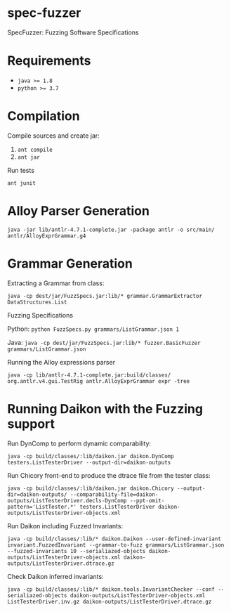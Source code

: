 # spec-fuzzer
SpecFuzzer: Fuzzing Software Specifications

# Requirements

* `java >= 1.8`
* `python >= 3.7`

# Compilation

Compile sources and create jar:

1. `ant compile`
2. `ant jar`

Run tests

`ant junit`

# Alloy Parser Generation

`java -jar lib/antlr-4.7.1-complete.jar -package antlr -o src/main/ antlr/AlloyExprGrammar.g4`

# Grammar Generation

Extracting a Grammar from class:

`java -cp dest/jar/FuzzSpecs.jar:lib/* grammar.GrammarExtractor DataStructures.List`

Fuzzing Specifications

Python: `python FuzzSpecs.py grammars/ListGrammar.json 1`

Java: `java -cp dest/jar/FuzzSpecs.jar:lib/* fuzzer.BasicFuzzer grammars/ListGrammar.json`

Running the Alloy expressions parser

`java -cp lib/antlr-4.7.1-complete.jar:build/classes/ org.antlr.v4.gui.TestRig antlr.AlloyExprGrammar expr -tree`

# Running Daikon with the Fuzzing support

Run DynComp to perform dynamic comparability:

`java -cp build/classes/:lib/daikon.jar daikon.DynComp testers.ListTesterDriver --output-dir=daikon-outputs`

Run Chicory front-end to produce the dtrace file from the tester class:

`java -cp build/classes/:lib/daikon.jar daikon.Chicory --output-dir=daikon-outputs/ --comparability-file=daikon-outputs/ListTesterDriver.decls-DynComp --ppt-omit-pattern='ListTester.*' testers.ListTesterDriver daikon-outputs/ListTesterDriver-objects.xml`

Run Daikon including Fuzzed Invariants:

`java -cp build/classes/:lib/* daikon.Daikon --user-defined-invariant invariant.FuzzedInvariant --grammar-to-fuzz grammars/ListGrammar.json --fuzzed-invariants 10 --serialiazed-objects daikon-outputs/ListTesterDriver-objects.xml daikon-outputs/ListTesterDriver.dtrace.gz`

Check Daikon inferred invariants:

`java -cp build/classes/:lib/* daikon.tools.InvariantChecker --conf --serialiazed-objects daikon-outputs/ListTesterDriver-objects.xml ListTesterDriver.inv.gz daikon-outputs/ListTesterDriver.dtrace.gz`

